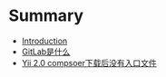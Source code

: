 # Summary

* [Introduction](README.md)
* [GitLab是什么](chapter1.md)
* [Yii 2.0 compsoer下载后没有入口文件](yii-20-compsoerxia-zai-hou-mei-you-ru-kou-wen-jian.md)


